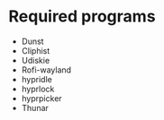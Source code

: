# Required programs
- Dunst
- Cliphist
- Udiskie
- Rofi-wayland
- hypridle
- hyprlock
- hyprpicker
- Thunar
